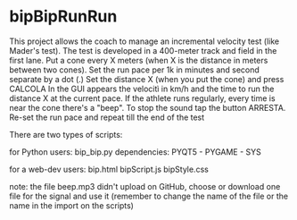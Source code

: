# bipBipRunRun
This project allows the coach to manage an incremental velocity test (like Mader's test).
The test is developed in a 400-meter track and field in the first lane. Put a cone every X meters (when X is the distance in meters between two cones).
Set the run pace per 1k in minutes and second separate by a dot (.)
Set the distance X (when you put the cone) and press CALCOLA
In the GUI appears the velocitì in km/h and the time to run the distance X at the current pace. If the athlete runs regularly, every time is near the cone there's a "beep".
To stop the sound tap the button ARRESTA.
Re-set the run pace and repeat till the end of the test

There are two types of scripts:
 
for Python users:
bip_bip.py
dependencies: PYQT5 - PYGAME - SYS

for a web-dev users:
bip.html
bipScript.js
bipStyle.css

note: the file beep.mp3 didn't upload on GitHub, choose or download one file for the signal and use it (remember to change the name of the file or the name in the import on the scripts)
